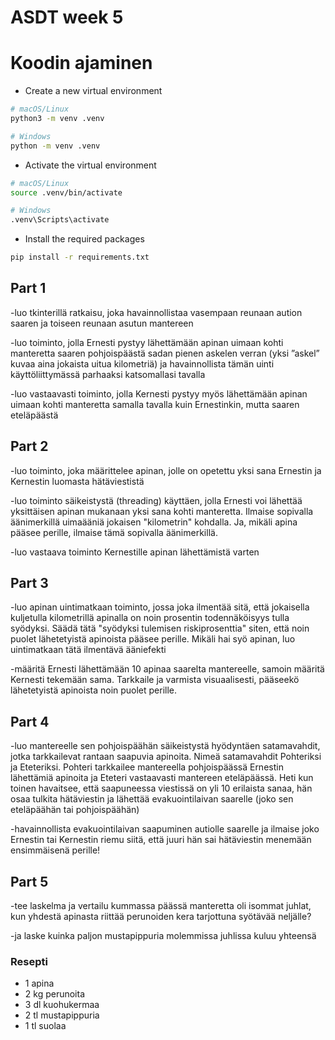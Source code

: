 # ASDT week 5

# Koodin ajaminen

- Create a new virtual environment
```sh
# macOS/Linux
python3 -m venv .venv

# Windows
python -m venv .venv
```
- Activate the virtual environment
```sh
# macOS/Linux
source .venv/bin/activate

# Windows
.venv\Scripts\activate
```

- Install the required packages
```sh
pip install -r requirements.txt
```

## Part 1

-luo tkinterillä ratkaisu, joka havainnollistaa vasempaan reunaan aution saaren ja toiseen reunaan asutun mantereen
 
-luo toiminto, jolla Ernesti pystyy lähettämään apinan uimaan kohti manteretta saaren pohjoispäästä sadan pienen askelen verran (yksi ”askel” kuvaa aina jokaista uitua kilometriä) ja havainnollista tämän uinti käyttöliittymässä parhaaksi katsomallasi tavalla
 
-luo vastaavasti toiminto, jolla Kernesti pystyy myös lähettämään apinan uimaan kohti manteretta samalla tavalla kuin Ernestinkin, mutta saaren eteläpäästä

## Part 2

-luo toiminto, joka määrittelee apinan, jolle on opetettu yksi sana Ernestin ja Kernestin luomasta hätäviestistä
 
-luo toiminto säikeistystä (threading) käyttäen, jolla Ernesti voi lähettää yksittäisen apinan mukanaan yksi sana kohti manteretta. Ilmaise sopivalla äänimerkillä uimaääniä jokaisen "kilometrin" kohdalla. Ja, mikäli apina pääsee perille, ilmaise tämä sopivalla äänimerkillä.
 
-luo vastaava toiminto Kernestille apinan lähettämistä varten

## Part 3

-luo apinan uintimatkaan toiminto, jossa joka ilmentää sitä, että jokaisella kuljetulla kilometrillä apinalla on noin prosentin todennäköisyys tulla syödyksi. Säädä tätä "syödyksi tulemisen riskiprosenttia" siten, että noin puolet lähetetyistä apinoista pääsee perille. Mikäli hai syö apinan, luo uintimatkaan tätä ilmentävä ääniefekti
 
-määritä Ernesti lähettämään 10 apinaa saarelta mantereelle, samoin määritä Kernesti tekemään sama. Tarkkaile ja varmista visuaalisesti, pääseekö lähetetyistä apinoista noin puolet perille.

## Part 4

-luo mantereelle sen pohjoispäähän säikeistystä hyödyntäen satamavahdit, jotka tarkkailevat rantaan saapuvia apinoita. Nimeä satamavahdit Pohteriksi ja Eteteriksi. Pohteri tarkkailee mantereella pohjoispäässä Ernestin lähettämiä apinoita ja Eteteri vastaavasti mantereen eteläpäässä. Heti kun toinen havaitsee, että saapuneessa viestissä on yli 10 erilaista sanaa, hän osaa tulkita hätäviestin ja lähettää evakuointilaivan saarelle (joko sen eteläpäähän tai pohjoispäähän) 

-havainnollista evakuointilaivan saapuminen autiolle saarelle ja ilmaise joko Ernestin tai Kernestin riemu siitä, että juuri hän sai hätäviestin menemään ensimmäisenä perille!

## Part 5

-tee laskelma ja vertailu kummassa päässä manteretta oli isommat juhlat, kun yhdestä apinasta riittää perunoiden kera tarjottuna syötävää neljälle?

-ja laske kuinka paljon mustapippuria molemmissa juhlissa kuluu yhteensä

### Resepti

- 1 apina
- 2 kg perunoita
- 3 dl kuohukermaa
- 2 tl mustapippuria
- 1 tl suolaa

